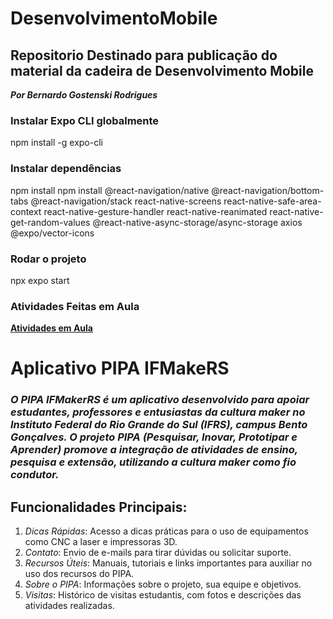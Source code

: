 # DesenvolvimentoMobile
## Repositorio Destinado para publicação do material da cadeira de Desenvolvimento Mobile
***Por Bernardo Gostenski Rodrigues***


### Instalar Expo CLI globalmente
npm install -g expo-cli


### Instalar dependências
npm install
npm install @react-navigation/native @react-navigation/bottom-tabs @react-navigation/stack react-native-screens react-native-safe-area-context react-native-gesture-handler react-native-reanimated react-native-get-random-values @react-native-async-storage/async-storage axios @expo/vector-icons

### Rodar o projeto
npx expo start


### Atividades Feitas em Aula
**[Atividades em Aula](_AtividadesAula)**

# Aplicativo PIPA IFMakeRS
### *O PIPA IFMakerRS é um aplicativo desenvolvido para apoiar estudantes, professores e entusiastas da cultura maker no Instituto Federal do Rio Grande do Sul (IFRS), campus Bento Gonçalves. O projeto PIPA (Pesquisar, Inovar, Prototipar e Aprender) promove a integração de atividades de ensino, pesquisa e extensão, utilizando a cultura maker como fio condutor.*

## Funcionalidades Principais:
1. *Dicas Rápidas*: Acesso a dicas práticas para o uso de equipamentos como CNC a laser e impressoras 3D.
2. *Contato*: Envio de e-mails para tirar dúvidas ou solicitar suporte.
3. *Recursos Úteis*: Manuais, tutoriais e links importantes para auxiliar no uso dos recursos do PIPA.
4. *Sobre o PIPA*: Informações sobre o projeto, sua equipe e objetivos.
5. *Visitas*: Histórico de visitas estudantis, com fotos e descrições das atividades realizadas.